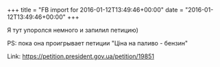 +++
title = "FB import for 2016-01-12T13:49:46+00:00"
date = "2016-01-12T13:49:46+00:00"
+++

Я тут упоролся немного и запилил петицию)

PS: пока она проигрывает петиции "Ціна на паливо - бензин"


Link: <a href="https://petition.president.gov.ua/petition/19851">https://petition.president.gov.ua/petition/19851</a>
